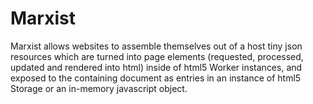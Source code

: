 Marxist
=======

Marxist allows websites to assemble themselves out of a host tiny 
json resources which are turned into page elements (requested, processed, updated and rendered into html)
inside of html5 Worker instances, and exposed to the containing document as 
entries in an instance of html5 Storage or an in-memory javascript object. 

